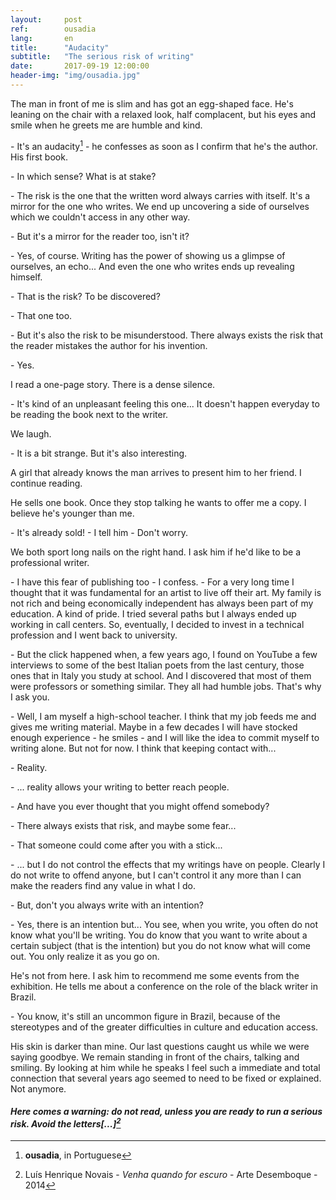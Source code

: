 ```yaml
---
layout:     post
ref:		ousadia
lang: 		en
title:      "Audacity"
subtitle:   "The serious risk of writing"
date:       2017-09-19 12:00:00
header-img: "img/ousadia.jpg"
---
```


The man in front of me is slim and has got an egg-shaped face. He's leaning on the chair with a relaxed look, half complacent, but his eyes and smile when he greets me are humble and kind.

\- It's an audacity[^ousadia] - he confesses as soon as I confirm that he's the author. His first book.

\- In which sense? What is at stake?

\- The risk is the one that the written word always carries with itself. It's a mirror for the one who writes. We end up uncovering a side of ourselves which we couldn't access in any other way.

\- But it's a mirror for the reader too, isn't it?

\- Yes, of course. Writing has the power of showing us a glimpse of ourselves, an echo... And even the one who writes ends up revealing himself.

\- That is the risk? To be discovered?

\- That one too.

\- But it's also the risk to be misunderstood. There always exists the risk that the reader mistakes the author for his invention.

\- Yes.

I read a one-page story. There is a dense silence.

\- It's kind of an unpleasant feeling this one... It doesn't happen everyday to be reading the book next to the writer.

We laugh.

\- It is a bit strange. But it's also interesting.

A girl that already knows the man arrives to present him to her friend. I continue reading.

He sells one book. Once they stop talking he wants to offer me a copy. I believe he's younger than me.

\- It's already sold! - I tell him - Don't worry.

We both sport long nails on the right hand. I ask him if he'd like to be a professional writer.

\- I have this fear of publishing too - I confess. - For a very long time I thought that it was fundamental for an artist to live off their art. My family is not rich and being economically independent has always been part of my education. A kind of pride. I tried several paths but I always ended up working in call centers. So, eventually, I decided to invest in a technical profession and I went back to university.

\- But the click happened when, a few years ago, I found on YouTube a few interviews to some of the best Italian poets from the last century, those ones that in Italy you study at school. And I discovered that most of them were professors or something similar. They all had humble jobs. That's why I ask you.

\- Well, I am myself a high-school teacher. I think that my job feeds me and gives me writing material. Maybe in a few decades I will have stocked enough experience - he smiles - and I will like the idea to commit myself to writing alone. But not for now. I think that keeping contact with...

\- Reality.

\- ... reality allows your writing to better reach people.

\- And have you ever thought that you might offend somebody?

\- There always exists that risk, and maybe some fear...

\- That someone could come after you with a stick...

\- ... but I do not control the effects that my writings have on people. Clearly I do not write to offend anyone, but I can't control it any more than I can make the readers find any value in what I do.

\- But, don't you always write with an intention?

\- Yes, there is an intention but... You see, when you write, you often do not know what you'll be writing. You do know that you want to write about a certain subject (that is the intention) but you do not know what will come out. You only realize it as you go on.

He's not from here. I ask him to recommend me some events from the exhibition. He tells me about a conference on the role of the black writer in Brazil.

\- You know, it's still an uncommon figure in Brazil, because of the stereotypes and of the greater difficulties in culture and education access.

His skin is darker than mine. Our last questions caught us while we were saying goodbye. We remain standing in front of the chairs, talking and smiling. By looking at him while he speaks I feel such a immediate and total connection that several years ago seemed to need to be fixed or explained. Not anymore.

#### *Here comes a warning: do not read, unless you are ready to run a serious risk. Avoid the letters[...][^quotation]*

[^ousadia]: **ousadia**, in Portuguese

[^quotation]: Luís Henrique Novais - *Venha quando for escuro* - Arte Desemboque - 2014